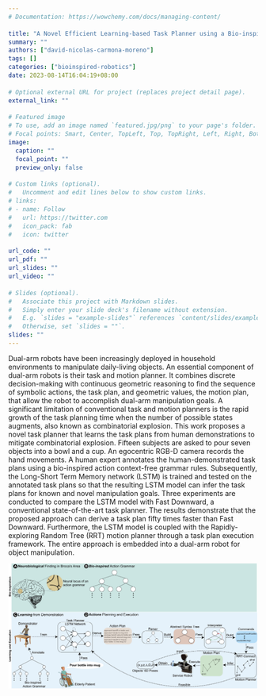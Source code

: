 ```yaml
---
# Documentation: https://wowchemy.com/docs/managing-content/

title: "A Novel Efficient Learning-based Task Planner using a Bio-inspired Action Context-free Grammar for Dual-Arm Manipulation"
summary: ""
authors: ["david-nicolas-carmona-moreno"]
tags: []
categories: ["bioinspired-robotics"]
date: 2023-08-14T16:04:19+08:00

# Optional external URL for project (replaces project detail page).
external_link: ""

# Featured image
# To use, add an image named `featured.jpg/png` to your page's folder.
# Focal points: Smart, Center, TopLeft, Top, TopRight, Left, Right, BottomLeft, Bottom, BottomRight.
image:
  caption: ""
  focal_point: ""
  preview_only: false

# Custom links (optional).
#   Uncomment and edit lines below to show custom links.
# links:
# - name: Follow
#   url: https://twitter.com
#   icon_pack: fab
#   icon: twitter

url_code: ""
url_pdf: ""
url_slides: ""
url_video: ""

# Slides (optional).
#   Associate this project with Markdown slides.
#   Simply enter your slide deck's filename without extension.
#   E.g. `slides = "example-slides"` references `content/slides/example-slides.md`.
#   Otherwise, set `slides = ""`.
slides: ""
---
```


Dual-arm robots have been increasingly deployed in household environments to manipulate daily-living objects. An essential component of dual-arm robots is their task and motion planner. It combines discrete decision-making with continuous geometric reasoning to find the sequence of symbolic actions, the task plan, and geometric values, the motion plan, that allow the robot to accomplish dual-arm manipulation goals. A significant limitation of conventional task and motion planners is the rapid growth of the task planning time when the number of possible states augments, also known as combinatorial explosion. This work proposes a novel task planner that learns the task plans from human demonstrations to mitigate combinatorial explosion. Fifteen subjects are asked to pour seven objects into a bowl and a cup. An egocentric RGB-D camera records the hand movements. A human expert annotates the human-demonstrated task plans using a bio-inspired action context-free grammar rules. Subsequently, the Long-Short Term Memory network (LSTM) is trained and tested on the annotated task plans so that the resulting LSTM model can infer the task plans for known and novel manipulation goals. Three experiments are conducted to compare the LSTM model with Fast Downward, a conventional state-of-the-art task planner. The results demonstrate that the proposed approach can derive a task plan fifty times faster than Fast Downward. Furthermore, the LSTM model is coupled with the Rapidly-exploring Random Tree (RRT) motion planner through a task plan execution framework. The entire approach is embedded into a dual-arm robot for object manipulation.

![TAMP Overview](TAMP_overview.jpg "" )
